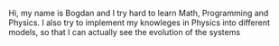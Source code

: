 Hi, my name is Bogdan and I try hard to learn Math, Programming and Physics. 
I also try to implement my knowleges in Physics into different models, so that I can actually see the evolution of the systems


